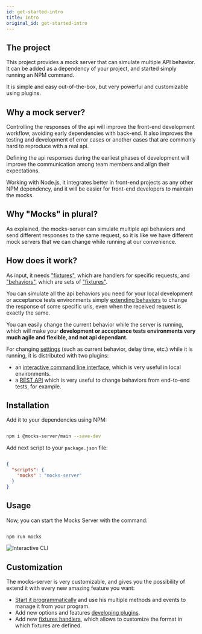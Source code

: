 ```yaml
---
id: get-started-intro
title: Intro
original_id: get-started-intro
---
```

## The project

This project provides a mock server that can simulate multiple API behavior. It can be added as a dependency of your project, and started simply running an NPM command.

It is simple and easy out-of-the-box, but very powerful and customizable using plugins.

## Why a mock server?

Controlling the responses of the api will improve the front-end development workflow, avoiding early dependencies with back-end. It also improves the testing and development of error cases or another cases that are commonly hard to reproduce with a real api.

Defining the api responses during the earliest phases of development will improve the communication among team members and align their expectations.

Working with Node.js, it integrates better in front-end projects as any other NPM dependency, and it will be easier for front-end developers to maintain the mocks.

## Why "Mocks" in plural?

As explained, the mocks-server can simulate multiple api behaviors and send different responses to the same request, so it is like we have different mock servers that we can change while running at our convenience.

## How does it work?

As input, it needs ["fixtures"](get-started-fixtures.md), which are handlers for specific requests, and ["behaviors"](get-started-behaviors.md), which are sets of ["fixtures"](get-started-fixtures.md).

You can simulate all the api behaviors you need for your local development or acceptance tests environments simply [extending behaviors](get-started-behaviors.md#extending-behaviors) to change the response of some specific uris, even when the received request is exactly the same.

You can easily change the current behavior while the server is running, which will make your **development or acceptance tests environments very much agile and flexible, and not api dependant.**

For changing [settings](configuration-command-line-arguments.md) (such as current behavior, delay time, etc.) while it is running, it is distributed with two plugins:

-   an [interactive command line interface](configuration-interactive-cli.md), which is very useful in local environments.
-   a [REST API](configuration-rest-api.md) which is very useful to change behaviors from end-to-end tests, for example.

## Installation

Add it to your dependencies using NPM:

```bash

npm i @mocks-server/main --save-dev

```

Add next script to your `package.json` file:

```json

{
  "scripts": {
    "mocks" : "mocks-server"
  }
}

```

## Usage

Now, you can start the Mocks Server with the command:

```bash

npm run mocks

```

![Interactive CLI](/img/cli_animation.gif)

## Customization

The mocks-server is very customizable, and gives you the possibility of extend it with every new amazing feature you want:

-   [Start it programmatically](advanced-programmatic-usage) and use his multiple methods and events to manage it from your program.
-   Add new options and features [developing plugins](advanced-developing-plugins).
-   Add new [fixtures handlers](advanced-custom-fixtures-handlers), which allows to customize the format in which fixtures are defined.
